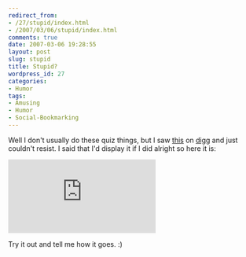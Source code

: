 ```yaml
---
redirect_from:
- /27/stupid/index.html
- /2007/03/06/stupid/index.html
comments: true
date: 2007-03-06 19:28:55
layout: post
slug: stupid
title: Stupid?
wordpress_id: 27
categories:
- Humor
tags:
- Amusing
- Humor
- Social-Bookmarking
---
```


Well I don't usually do these quiz things, but I saw [this](http://digg.com/playable_web_games/Test_if_you_are_Stupid) on [digg](http://www.digg.com) and just couldn't resist.  I said that I'd display it if I did alright so here it is:

[
![StupidTester.com says I'm 10% Stupid! How stupid are you? Click Here!](http://www.stupidtester.com/images/stupid.php?val=b0612371027ce81d)
](http://www.stupidtester.com/index.php?im)

Try it out and tell me how it goes.  :)
